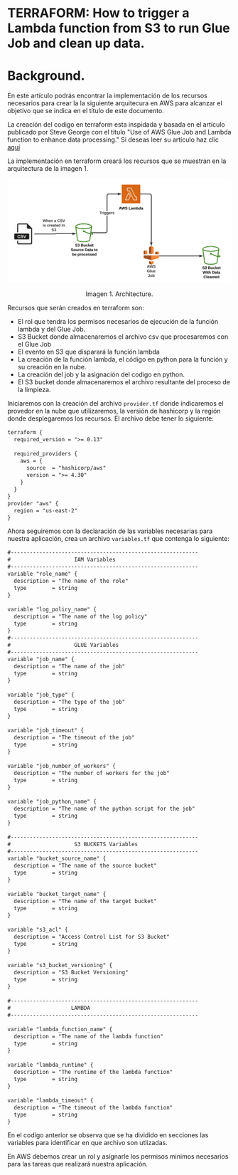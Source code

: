 <!-- https://medium.datadriveninvestor.com/use-of-aws-glue-job-and-lambda-function-to-enhance-data-processing-703b183e5550 -->

# TERRAFORM: How to trigger a Lambda function from S3 to run Glue Job and clean up data.

# Background.
En este artículo podrás encontrar la implementación de los recursos necesarios para crear la la siguiente arquitecura en AWS para alcanzar el objetivo que se indica en el título de este documento.

La creación del codigo en terraform esta inspidada y basada en el artículo publicado por Steve George con el titulo "Use of AWS Glue Job and Lambda function to enhance data processing." Si deseas leer su artículo haz clic [aquí](https://medium.datadriveninvestor.com/use-of-aws-glue-job-and-lambda-function-to-enhance-data-processing-703b183e5550)


La implementación en terraform creará los recursos que se muestran en la arquitectura de la imagen 1.

<img title="Architecture" alt="Architecture" src="./images/Terraform_How_to_trigger_Lambda_to_run_a_Glue_Job.png">
<p style="text-align: center;">Imagen 1. Architecture.</p>

Recursos que serán creados en terraform son:

* El rol que tendra los permisos necesarios de ejecución de la función lambda y del Glue Job.
* S3 Bucket donde almacenaremos el archivo csv que procesaremos con el Glue Job
* El evento en S3 que disparará la función lambda
* La creación de la función lambda, el código en python para la función y su creación en la nube.
* La creación del job y la asignación del codigo en python.
* El S3 bucket donde almacenaremos el archivo resultante del proceso de la limpieza.

Iniciaremos con la creación del archivo `provider.tf` donde indicaremos el provedor en la nube que utilizaremos, la versión de hashicorp y la región donde desplegaremos los recursos. El archivo debe tener lo siguiente:
```
terraform {
  required_version = ">= 0.13"

  required_providers {
    aws = {
      source  = "hashicorp/aws"
      version = ">= 4.30"
    }
  }
}
provider "aws" {
  region = "us-east-2"
}
```

Ahora seguiremos con la declaración de las variables necesarias para nuestra aplicación, crea un archivo `variables.tf` que contenga lo siguiente:
```
#-----------------------------------------------------------
#                    IAM Variables
#-----------------------------------------------------------
variable "role_name" {
  description = "The name of the role"
  type        = string
}

variable "log_policy_name" {
  description = "The name of the log policy"
  type        = string
}
#-----------------------------------------------------------
#                    GLUE Variables
#-----------------------------------------------------------
variable "job_name" {
  description = "The name of the job"
  type        = string
}

variable "job_type" {
  description = "The type of the job"
  type        = string
}

variable "job_timeout" {
  description = "The timeout of the job"
  type        = string
}

variable "job_number_of_workers" {
  description = "The number of workers for the job"
  type        = string
}

variable "job_python_name" {
  description = "The name of the python script for the job"
  type        = string
}

#-----------------------------------------------------------
#                    S3 BUCKETS Variables
#-----------------------------------------------------------
variable "bucket_source_name" {
  description = "The name of the source bucket"
  type        = string
}

variable "bucket_target_name" {
  description = "The name of the target bucket"
  type        = string
}

variable "s3_acl" {
  description = "Access Control List for S3 Bucket"
  type        = string
}

variable "s3_bucket_versioning" {
  description = "S3 Bucket Versioning"
  type        = string
}

#-----------------------------------------------------------
#                   LAMBDA
#----------------------------------------------------------- 

variable "lambda_function_name" {
  description = "The name of the lambda function"
  type        = string
}

variable "lambda_runtime" {
  description = "The runtime of the lambda function"
  type        = string
}

variable "lambda_timeout" {
  description = "The timeout of the lambda function"
  type        = string
}

```
En el codigo anterior se observa que se ha dividido en secciones las variables para identificar en que archivo son utlizadas.

En AWS debemos crear un rol y asignarle los permisos minimos necesarios para las tareas que realizará nuestra aplicación.






